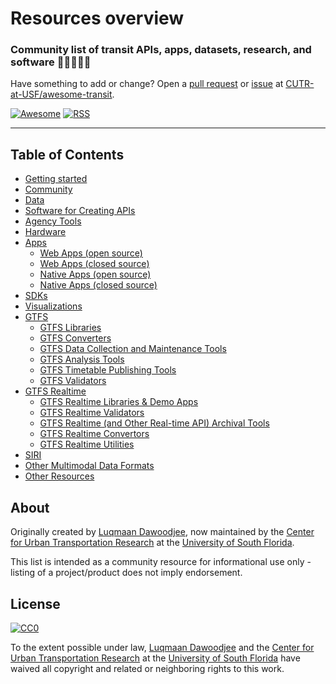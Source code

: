 # Resources overview

### Community list of transit APIs, apps, datasets, research, and software :bus::star2::train::star2::steam_locomotive:

Have something to add or change? Open a [pull request](https://github.com/CUTR-at-USF/awesome-transit/pulls) or [issue](https://github.com/CUTR-at-USF/awesome-transit/issues) at [CUTR-at-USF/awesome-transit](https://github.com/CUTR-at-USF/awesome-transit).

[![Awesome](https://cdn.rawgit.com/sindresorhus/awesome/d7305f38d29fed78fa85652e3a63e154dd8e8829/media/badge.svg)](https://github.com/sindresorhus/awesome) [![RSS](https://img.shields.io/badge/Subscribe-RSS-blue.svg)](https://github.com/CUTR-at-USF/awesome-transit/commits/master.atom)

------------------------------

## Table of Contents

- [Getting started](getting-started)
- [Community](community)
- [Data](data)
- [Software for Creating APIs](software-for-creating-apis)
- [Agency Tools](agency-tools)
- [Hardware](hardware)
- [Apps](apps)
    - [Web Apps (open source)](apps/#web-apps-open-source)
    - [Web Apps (closed source)](apps/#web-apps-closed-source)
    - [Native Apps (open source)](apps/#native-apps-open-source)
    - [Native Apps (closed source)](apps/#native-apps-closed-source)
- [SDKs](sdks)
- [Visualizations](visualizations)
- [GTFS](gtfs)
    - [GTFS Libraries](gtfs/#gtfs-libraries)
    - [GTFS Converters](gtfs/#gtfs-converters)
    - [GTFS Data Collection and Maintenance Tools](gtfs/#gtfs-data-collection-and-maintenance-tools)
    - [GTFS Analysis Tools](gtfs/#gtfs-analysis-tools)
    - [GTFS Timetable Publishing Tools](gtfs/#gtfs-timetable-publishing-tools)
    - [GTFS Validators](gtfs/#gtfs-validators)
- [GTFS Realtime](gtfs-realtime)
    - [GTFS Realtime Libraries & Demo Apps](gtfs-realtime/#gtfs-realtime-libraries--demo-apps)
    - [GTFS Realtime Validators](gtfs-realtime/#gtfs-realtime-validators)
    - [GTFS Realtime (and Other Real-time API) Archival Tools](gtfs-realtime/#gtfs-realtime-and-other-real-time-api-archival-tools)
    - [GTFS Realtime Convertors](gtfs-realtime/#gtfs-realtime-convertors)
    - [GTFS Realtime Utilities](gtfs-realtime/#gtfs-realtime-utilities)
- [SIRI](siri)
- [Other Multimodal Data Formats](multimodal)
- [Other Resources](other)

## About

Originally created by [Luqmaan Dawoodjee](https://github.com/luqmaan), now maintained by the [Center for Urban Transportation Research](https://www.cutr.usf.edu/) at the [University of South Florida](https://www.usf.edu/).

This list is intended as a community resource for informational use only - listing of a project/product does not imply endorsement.

## License

[![CC0](https://i.creativecommons.org/p/zero/1.0/88x31.png)](https://creativecommons.org/publicdomain/zero/1.0/)

To the extent possible under law, [Luqmaan Dawoodjee](https://github.com/luqmaan) and the [Center for Urban Transportation Research](https://www.cutr.usf.edu/) at the [University of South Florida](https://www.usf.edu/) have waived all copyright and related or neighboring rights to this work.
